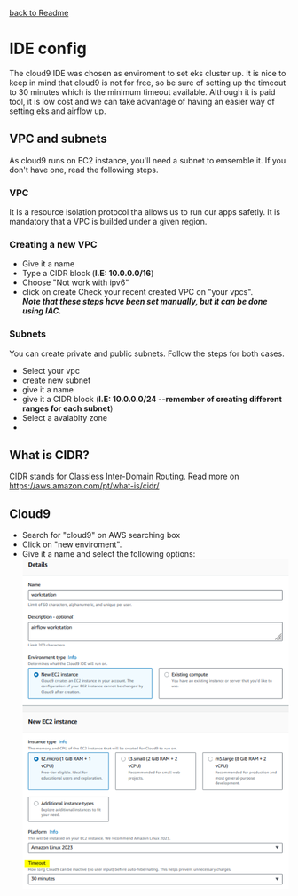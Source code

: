 [back to Readme](https://github.com/JC3008/DataEngineering_Kubernetes/blob/dev/Readme.md)
# IDE config
The cloud9 IDE was chosen as enviroment to set eks cluster up. It is nice to keep in mind that cloud9 is not for free, so be sure of setting up the timeout to 30 minutes which is the minimum timeout available. Although it is paid tool, it is low cost and we can take advantage of having an easier way of setting eks and airflow up.

## VPC and subnets
As cloud9 runs on EC2 instance, you'll need a subnet to emsemble it. If you don't have one, read the following steps.
### VPC
It Is a resource isolation protocol tha allows us to run our apps safetly. It is mandatory that a VPC is builded under a given region.

### Creating a new VPC
* Give it a name
* Type a CIDR block (**I.E: 10.0.0.0/16**)
* Choose "Not work with ipv6"
* click on create
Check your recent created VPC on "your vpcs". <br>
 ***Note that these steps have been set manually, but it can be done using IAC.***
### Subnets
You can create private and public subnets. Follow the steps for both cases.
* Select your vpc
* create new subnet
* give it a name
* give it a CIDR block (**I.E: 10.0.0.0/24 --remember of creating different ranges for each subnet**)
* Select a avalablty zone
* 
## What is CIDR?
CIDR stands for Classless Inter-Domain Routing. Read more on https://aws.amazon.com/pt/what-is/cidr/

## Cloud9
* Search for "cloud9" on AWS searching box
* Click on "new enviroment".
* Give it a name and select the following options:
![Alt text](https://github.com/JC3008/DataEngineering_Kubernetes/blob/dev/eks_airflow/images/cloud9.png)


